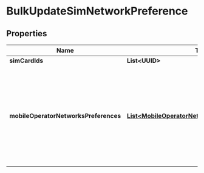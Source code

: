 

# BulkUpdateSimNetworkPreference


## Properties

Name | Type | Description | Notes
------------ | ------------- | ------------- | -------------
**simCardIds** | **List&lt;UUID&gt;** |  |  [optional]
**mobileOperatorNetworksPreferences** | [**List&lt;MobileOperatorNetworkPreferencesRequest&gt;**](MobileOperatorNetworkPreferencesRequest.md) | A list of mobile operator networks and the priority that should be applied when the SIM is connecting to the network. |  [optional]



